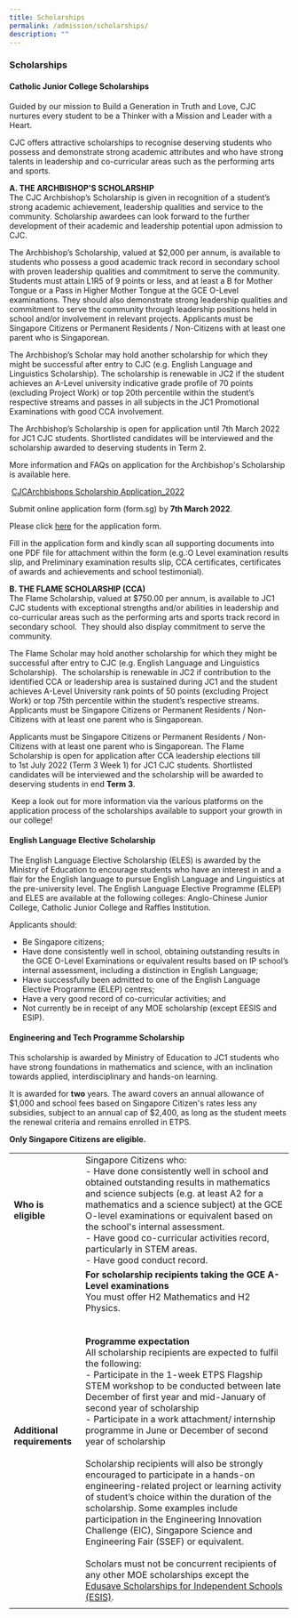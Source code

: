 ```yaml
---
title: Scholarships
permalink: /admission/scholarships/
description: ""
---
```

### **Scholarships**
#### **Catholic Junior College Scholarships**
Guided by our mission to Build a Generation in Truth and Love, CJC nurtures every student to be a Thinker with a Mission and Leader with a Heart.  

CJC offers attractive scholarships to recognise deserving students who possess and demonstrate strong academic attributes and who have strong talents in leadership and co-curricular areas such as the performing arts and sports. 

**A. THE ARCHBISHOP'S SCHOLARSHIP**<br>
The CJC Archbishop’s Scholarship is given in recognition of a student’s strong academic achievement, leadership qualities and service to the community. Scholarship awardees can look forward to the further development of their academic and leadership potential upon admission to CJC.

The Archbishop’s Scholarship, valued at $2,000 per annum, is available to students who possess a good academic track record in secondary school with proven leadership qualities and commitment to serve the community. Students must attain L1R5 of 9 points or less, and at least a B for Mother Tongue or a Pass in Higher Mother Tongue at the GCE O-Level examinations. They should also demonstrate strong leadership qualities and commitment to serve the community through leadership positions held in school and/or involvement in relevant projects. Applicants must be Singapore Citizens or Permanent Residents / Non-Citizens with at least one parent who is Singaporean. 

The Archbishop’s Scholar may hold another scholarship for which they might be successful after entry to CJC (e.g. English Language and Linguistics Scholarship). The scholarship is renewable in JC2 if the student achieves an A-Level university indicative grade profile of 70 points (excluding Project Work) or top 20th percentile within the student’s respective streams and passes in all subjects in the JC1 Promotional Examinations with good CCA involvement.


The Archbishop’s Scholarship is open for application until 7th March 2022 for JC1 CJC students. Shortlisted candidates will be interviewed and the scholarship awarded to deserving students in Term 2. 

More information and FAQs on application for the Archbishop's Scholarship is available here.

 [CJCArchbishops Scholarship Application\_2022](/files/Archbishop%20FAQ%20%20Application%20Form%202022.pdf)
 
 Submit online application form (form.sg) by **7th March 2022**.  

Please click [here](https://form.gov.sg/61f39d421603b90012dfb587) for the application form.

Fill in the application form and kindly scan all supporting documents into one PDF file for attachment within the form (e.g.:O Level examination results slip, and Preliminary examination results slip, CCA certificates, certificates of awards and achievements and school testimonial).

**B. THE FLAME SCHOLARSHIP (CCA)**<br>
The Flame Scholarship, valued at $750.00 per annum, is available to JC1 CJC students with exceptional strengths and/or abilities in leadership and co-curricular areas such as the performing arts and sports track record in secondary school.  They should also display commitment to serve the community.

The Flame Scholar may hold another scholarship for which they might be successful after entry to CJC (e.g. English Language and Linguistics Scholarship).  The scholarship is renewable in JC2 if contribution to the identified CCA or leadership area is sustained during JC1 and the student achieves A-Level University rank points of 50 points (excluding Project Work) or top 75th percentile within the student’s respective streams. Applicants must be Singapore Citizens or Permanent Residents / Non-Citizens with at least one parent who is Singaporean.  

Applicants must be Singapore Citizens or Permanent Residents / Non-Citizens with at least one parent who is Singaporean. The Flame Scholarship is open for application after CCA leadership elections till to 1st July 2022 (Term 3 Week 1) for JC1 CJC students. Shortlisted candidates will be interviewed and the scholarship will be awarded to deserving students in end **Term 3**.

 Keep a look out for more information via the various platforms on the application process of the scholarships available to support your growth in our college!
 
 #### **English Language Elective Scholarship**
The English Language Elective Scholarship (ELES) is awarded by the Ministry of Education to encourage students who have an interest in and a flair for the English language to pursue English Language and Linguistics at the pre-university level. The English Language Elective Programme (ELEP) and ELES are available at the following colleges: Anglo-Chinese Junior College, Catholic Junior College and Raffles Institution.

Applicants should:
*   Be Singapore citizens;
*   Have done consistently well in school, obtaining outstanding results in the GCE O-Level Examinations or equivalent results based on IP school’s internal assessment, including a distinction in English Language;
*   Have successfully been admitted to one of the English Language Elective Programme (ELEP) centres;
*   Have a very good record of co-curricular activities; and
*   Not currently be in receipt of any MOE scholarship (except EESIS and ESIP).

#### **Engineering and Tech Programme Scholarship**
This scholarship is awarded by Ministry of Education to JC1 students who have strong foundations in mathematics and science, with an inclination towards applied, interdisciplinary and hands-on learning.

It is awarded for **two** years. The award covers an annual allowance of $1,000 and school fees based on Singapore Citizen's rates less any subsidies, subject to an annual cap of $2,400, as long as the student meets the renewal criteria and remains enrolled in ETPS.

**Only Singapore Citizens are eligible.**

|  |  |
|---|---|
| **Who is eligible** | Singapore Citizens who:<br>- Have done consistently well in school and obtained outstanding results in mathematics and science subjects (e.g. at least A2 for a mathematics and a science subject) at the GCE O-level examinations or equivalent based on the school's internal assessment. <br>- Have good co-curricular activities record, particularly in STEM areas.<br>- Have good conduct record. |
| **Additional requirements** | **For scholarship recipients taking the GCE A-Level examinations**<br>You must offer H2 Mathematics and H2 Physics.<br><br><br>**Programme expectation**<br>All scholarship recipients are expected to fulfil the following:<br>- Participate in the 1-week ETPS Flagship STEM workshop to be conducted between late December of first year and mid-January of second year of scholarship<br>- Participate in a work attachment/ internship programme in June or December of second year of scholarship<br><br>Scholarship recipients will also be strongly encouraged to participate in a hands-on engineering-related project or learning activity of student’s choice within the duration of the scholarship. Some examples include participation in the Engineering Innovation Challenge (EIC), Singapore Science and Engineering Fair (SSEF) or equivalent.<br><br>Scholars must not be concurrent recipients of any other MOE scholarships except the [Edusave Scholarships for Independent Schools (ESIS)](https://www.moe.gov.sg/financial-matters/awards-scholarships/edusave-scholarships-independent). |
|  |  |